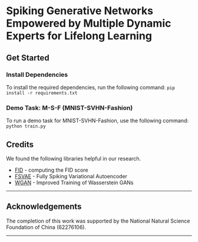 # Spiking Generative Networks Empowered by Multiple Dynamic Experts for Lifelong Learning

## Get Started

### Install Dependencies
To install the required dependencies, run the following command:
`pip install -r requirements.txt`
### Demo Task: M-S-F (MNIST-SVHN-Fashion)
To run a demo task for MNIST-SVHN-Fashion, use the following command:
`python train.py`

## Credits
We found the following libraries helpful in our research. 

 - [FID](https://github.com/mseitzer/pytorch-fid/) - computing the FID score
 - [FSVAE](https://github.com/kamata1729/FullySpikingVAE) - Fully Spiking Variational Autoencoder
 - [WGAN](https://github.com/caogang/wgan-gp) - Improved Training of Wasserstein GANs

---

## Acknowledgements
The completion of this work was supported by the National Natural Science Foundation of China (62276106).

---
